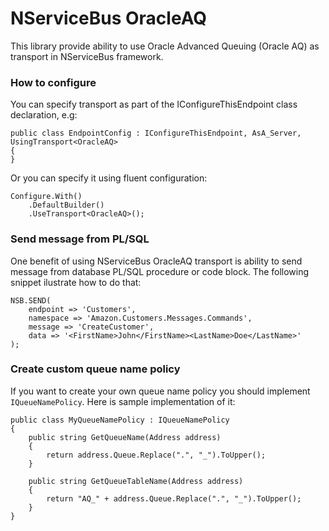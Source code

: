 # NServiceBus OracleAQ

This library provide ability to use Oracle Advanced Queuing (Oracle AQ) as transport in NServiceBus framework.

### How to configure


You can specify transport as part of the IConfigureThisEndpoint class declaration, e.g:

    public class EndpointConfig : IConfigureThisEndpoint, AsA_Server, UsingTransport<OracleAQ>
    {
    }

Or you can specify it using fluent configuration:

    Configure.With()
        .DefaultBuilder()
        .UseTransport<OracleAQ>();

### Send message from PL/SQL

One benefit of using NServiceBus OracleAQ transport is ability to send message from database PL/SQL procedure or code block. 
The following snippet ilustrate how to do that:

    NSB.SEND(
        endpoint => 'Customers',
        namespace => 'Amazon.Customers.Messages.Commands',
        message => 'CreateCustomer',
        data => '<FirstName>John</FirstName><LastName>Doe</LastName>'
    );

### Create custom queue name policy

If you want to create your own queue name policy you should implement `IQueueNamePolicy`.
Here is sample implementation of it:

    public class MyQueueNamePolicy : IQueueNamePolicy
    {
        public string GetQueueName(Address address)
        {
            return address.Queue.Replace(".", "_").ToUpper();
        }

        public string GetQueueTableName(Address address)
        {
            return "AQ_" + address.Queue.Replace(".", "_").ToUpper();
        }
    }
